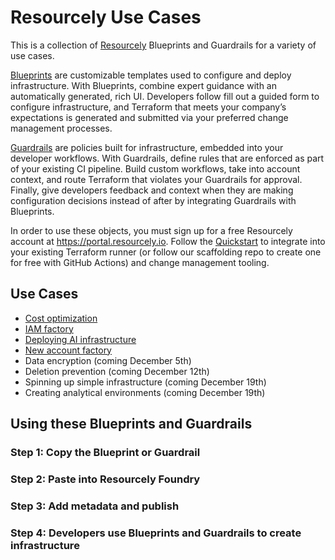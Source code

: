 # Resourcely Use Cases

This is a collection of [Resourcely](https://www.resourcely.io) Blueprints and Guardrails for a variety of use cases. 

[Blueprints](https://docs.resourcely.io/concepts/blueprints) are customizable templates used to configure and deploy infrastructure. With Blueprints, combine expert guidance with an automatically generated, rich UI. Developers follow fill out a guided form to configure infrastructure, and Terraform that meets your company’s expectations is generated and submitted via your preferred change management processes.

[Guardrails](https://docs.resourcely.io/concepts/guardrails) are policies built for infrastructure, embedded into your developer workflows. With Guardrails, define rules that are enforced as part of your existing CI pipeline. Build custom workflows, take into account context, and route Terraform that violates your Guardrails for approval. Finally, give developers feedback and context when they are making configuration decisions instead of after by integrating Guardrails with Blueprints.

In order to use these objects, you must sign up for a free Resourcely account at https://portal.resourcely.io. Follow the [Quickstart](https://docs.resourcely.io/get-started/quickstart) to integrate into your existing Terraform runner (or follow our scaffolding repo to create one for free with GitHub Actions) and change management tooling.

## Use Cases
- [Cost optimization](https://github.com/csreuter/resourcely-use-cases/tree/main/cost-optimization)
- [IAM factory](https://github.com/csreuter/resourcely-use-cases/tree/main/iam-factory)
- [Deploying AI infrastructure](https://github.com/csreuter/resourcely-use-cases/tree/main/ai-bedrock)
- [New account factory](https://github.com/csreuter/resourcely-use-cases/tree/main/aft)
- Data encryption (coming December 5th)
- Deletion prevention (coming December 12th)
- Spinning up simple infrastructure (coming December 19th)
- Creating analytical environments (coming December 19th)

## Using these Blueprints and Guardrails

### Step 1: Copy the Blueprint or Guardrail
### Step 2: Paste into Resourcely Foundry
### Step 3: Add metadata and publish
### Step 4: Developers use Blueprints and Guardrails to create infrastructure
